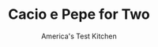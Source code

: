 ---
layout: ../../layouts/MarkdownPostLayout.astro
title: Cacio e Pepe for Two
author: America's Test Kitchen
pubDate: 2023-03-15
description: "A little technique transforms simple ingredients into an extraordinary pasta dish."
image_url: https://res.cloudinary.com/hksqkdlah/image/upload/ar_1:1,c_fill,dpr_2.0,f_auto,fl_lossy.progressive.strip_profile,g_faces:auto,q_auto:low,w_344/SFS_CacioEPepeForTwo_026_h4cod0
tags: ["Main Courses","Italian","Pasta","Cheese","Weeknight","Vegetarian","For Two"]
calories: 1739
protein: 41
carbohydrates: 88
fats: 
fiber: 3
ingredients: ["8 ounces, spaghetti",", Table salt for cooking pasta","2½ ounces, Pecorino Romano cheese, grated (1¼ cups), divided","2 tablespoons, unsalted butter","¾ teaspoon, pepper, plus extra for serving",", Extra-virgin olive oil"]
serves: 2
time: "30 minutes"
instructions: ["Bring 1½ quarts water to boil in large saucepan. Add pasta and 1 teaspoon salt and cook, stirring frequently, until al dente. Reserve ½ cup cooking water, then drain pasta and return it to pot.","Add 1 cup Pecorino, butter, and reserved cooking water to pasta. Set pot over low heat and, using tongs, toss and stir vigorously to thoroughly combine, about 1 minute. Remove pot from heat, cover, and let pasta sit for 1 minute.","Add pepper and toss pasta vigorously once more so sauce thoroughly coats pasta and any cheese clumps are emulsified into sauce, about 30 seconds. (Mixture may look wet at this point, but pasta will absorb excess moisture as it cools slightly.)","Transfer pasta to individual bowls. Sprinkle with remaining ¼ cup Pecorino and drizzle with oil. Serve immediately, passing extra pepper separately."]
nutrition: ["341 mg Potassium","846 mg Phosphorus","909 mg Calcium","2 mg Iron","96 mg Magnesium","1190 mg Sodium","3 mg Zinc","38 g Fat","2 mg Niacin (B3)","11 g Monounsaturated","1 g Polyunsaturated","116 mg Cholesterol","22 g Saturated","3 g Fiber","26 µg Folate (food)","3 g Sugars","6 µg Vitamin K","39 g Water","88 g Carbs","26 µg Folate equivalent (total)","41 g Protein","1 mg Vitamin E","176 µg Vitamin A","869 kcal Energy","1739 calories"]
notes: "High-quality ingredients are essential in this dish; most important, use imported Pecorino Romano—not the bland domestic cheese labeled “Romano.” For the best results, grate the cheese on a rasp-style grater. Do not adjust the amount of water for cooking the pasta; the starchy cooking water is essential for the sauce."
---